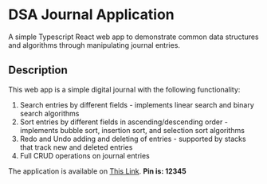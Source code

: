 # DSA Journal Application
A simple Typescript React web app to demonstrate common data structures and algorithms through manipulating journal entries.

## Description

This web app is a simple digital journal with the following functionality:
1. Search entries by different fields - implements linear search and binary search algorithms
2. Sort entries by different fields in ascending/descending order - implements bubble sort, insertion sort, and selection sort algorithms
3. Redo and Undo adding and deleting of entries - supported by stacks that track new and deleted entries
4. Full CRUD operations on journal entries

The application is available on [This Link](https://reverent-panini-780db3.netlify.app). **Pin is: 12345**
